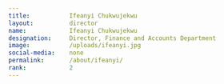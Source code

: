 ```yaml
---
title:           Ifeanyi Chukwujekwu
layout:          director
name:            Ifeanyi Chukwujekwu
designation:     Director, Finance and Accounts Department
image:           /uploads/ifeanyi.jpg
social-media:    none
permalink:       /about/ifeanyi/
rank:            2
---
```

